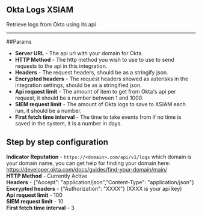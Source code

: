 Okta Logs XSIAM
-
 Retrieve logs from Okta using its api


---
##Params

* **Server URL** - The api url with your domain for Okta.
* **HTTP Method** - The http method you wish to use to use to send requests to the api in this integration.
* **Headers** - The request headers, should be as a stringify json.
* **Encrypted headers** - The request headers showed as asterisks in the integration settings, should be as a stringified json.
* **Api request limit** - The amount of item to get from Okta's api per request, it should be a number between 1 and 1000.
* **SIEM request limit** - The amount of Okta logs to save to XSIAM each run, it should be a number.
* **First fetch time interval** - The time to take events from if no time is saved in the system, it is a number in days.


## Step by step configuration

**Indicator Reputation** - `https://<domain>.com/api/v1/logs` which domain is your domain name, you can get help for finding your domain here:  
https://developer.okta.com/docs/guides/find-your-domain/main/  
**HTTP Method** - Currently Active  
**Headers** - {"Accept": "application/json","Content-Type": "application/json"}  
**Encrypted headers** - {"Authorization": "XXXX"} (XXXX is your api key)  
**Api request limit** - 100  
**SIEM request limit** - 10  
**First fetch time interval** - 3  
